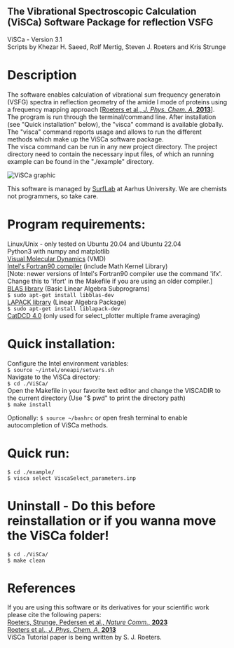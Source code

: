   
## The Vibrational Spectroscopic Calculation (ViSCa) Software Package for reflection VSFG
ViSCa - Version 3.1  
Scripts by Khezar H. Saeed, Rolf Mertig, Steven J. Roeters and Kris Strunge  


# Description  
The software enables calculation of vibrational sum frequency generatoin (VSFG) spectra in reflection geometry of the amide I mode of proteins using a frequency mapping approach [[Roeters et al., *J. Phys. Chem. A*, **2013**](https://pubs.acs.org/doi/full/10.1021/jp401159r)].  
The program is run through the terminal/command line. After installation (see "Quick installation" below), the "visca" command is available globally.  
The "visca" command reports usage and allows to run the different methods which make up the ViSCa software package.  
The visca command can be run in any new project directory. The project directory need to contain the necessary input files, of which an running example can be found in the "./example" directory.  

   ![ViSCa graphic](/ViSCa_graphic.png "Visca graphic")  

This software is managed by [SurfLab](https://chem.au.dk/en/research/research-areas-and-groups/physicalchemistry/surflab "SurfLab website") at Aarhus University. We are chemists not programmers, so take care.  

# Program requirements:
  Linux/Unix - only tested on Ubuntu 20.04 and Ubuntu 22.04  
  Python3 with numpy and matplotlib  
  [Visual Molecular Dynamics](https://www.ks.uiuc.edu/Research/vmd/ "VMD website") (VMD)  
  [Intel's Fortran90 compiler](https://www.intel.com/content/www/us/en/developer/articles/tool/oneapi-standalone-components.html#fortran "Download Fortran Compiler") (include Math Kernel Library)   
  [Note: newer versions of Intel's Fortran90 compiler use the command 'ifx'. Change this to 'ifort' in the Makefile if you are using an older compiler.]   
  [BLAS library](https://www.netlib.org/blas/) (Basic Linear Algebra Subprograms)   
  `$ sudo apt-get install libblas-dev`   
  [LAPACK library](https://www.netlib.org/lapack/) (Linear Algebra Package)   
  `$ sudo apt-get install liblapack-dev`   
  [CatDCD 4.0](https://www.ks.uiuc.edu/Development/MDTools/catdcd/) (only used for select_plotter multiple frame averaging)  

# Quick installation:
Configure the Intel environment variables:   
`$ source ~/intel/oneapi/setvars.sh`   
Navigate to the ViSCa directory:    
`$ cd ./ViSCa/`  
Open the Makefile in your favorite text editor and change the VISCADIR to the current directory (Use "$ pwd" to print the directory path)  
`$ make install`  
  
Optionally: `$ source ~/bashrc` or open fresh terminal to enable autocompletion of ViSCa methods.  

# Quick run:
`$ cd ./example/`  
`$ visca select ViscaSelect_parameters.inp`  



# Uninstall - Do this before reinstallation or if you wanna move the ViSCa folder!
`$ cd ./ViSCa/`  
`$ make clean`  

# References
If you are using this software or its derivatives for your scientific work please cite the following papers:  
[Roeters, Strunge, Pedersen et al., *Nature Comm.*, **2023**](https://www.nature.com/articles/s41467-023-39843-1)  
[Roeters et al., *J. Phys. Chem. A*, **2013**](https://pubs.acs.org/doi/full/10.1021/jp401159r)  
ViSCa Tutorial paper is being written by S. J. Roeters.

